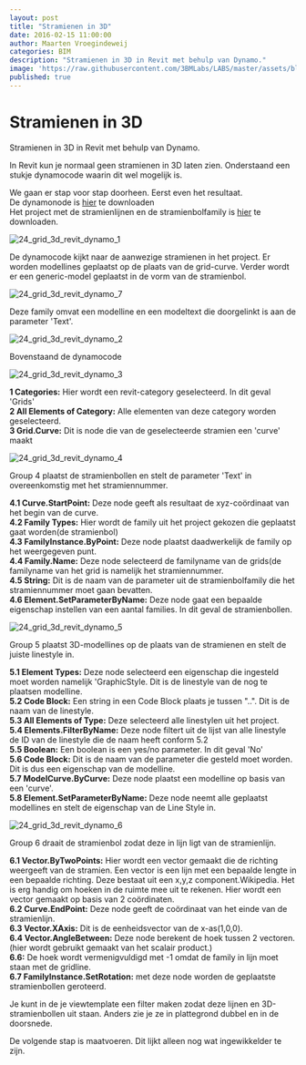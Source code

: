 ```yaml
---
layout: post
title: "Stramienen in 3D"
date: 2016-02-15 11:00:00
author: Maarten Vroegindeweij
categories: BIM
description: "Stramienen in 3D in Revit met behulp van Dynamo."
image: 'https://raw.githubusercontent.com/3BMLabs/LABS/master/assets/blog_assets/2016-02-15/24_grid_3d_revit_dynamo_1.png'
published: true
---
```


# Stramienen in 3D

Stramienen in 3D in Revit met behulp van Dynamo.

In Revit kun je normaal geen stramienen in 3D laten zien. Onderstaand een stukje dynamocode waarin dit wel mogelijk is.

We gaan er stap voor stap doorheen. Eerst even het resultaat.<br>
De dynamonode is [hier](http://www.3bm.cloud/dutchrevitblog/24_grid3D.zip) te downloaden<br>
Het project met de stramienlijnen en de stramienbolfamily is [hier](http://www.3bm.cloud/dutchrevitblog/24_model.rvt) te downloaden.

![24_grid_3d_revit_dynamo_1](https://raw.githubusercontent.com/3BMLabs/LABS/master/assets/blog_assets/2016-02-15/24_grid_3d_revit_dynamo_1.png)

De dynamocode kijkt naar de aanwezige stramienen in het project. Er worden modellines geplaatst op de plaats van de grid-curve. Verder wordt er een generic-model geplaatst in de vorm van de stramienbol.

![24_grid_3d_revit_dynamo_7](https://raw.githubusercontent.com/3BMLabs/LABS/master/assets/blog_assets/2016-02-15/24_grid_3d_revit_dynamo_7.png)

Deze family omvat een modelline en een modeltext die doorgelinkt is aan de parameter 'Text'.

![24_grid_3d_revit_dynamo_2](https://raw.githubusercontent.com/3BMLabs/LABS/master/assets/blog_assets/2016-02-15/24_grid_3d_revit_dynamo_2.png)

Bovenstaand de dynamocode

![24_grid_3d_revit_dynamo_3](https://raw.githubusercontent.com/3BMLabs/LABS/master/assets/blog_assets/2016-02-15/24_grid_3d_revit_dynamo_3.png)

**1 Categories:** Hier wordt een revit-category geselecteerd. In dit geval 'Grids'<br>
**2 All Elements of Category:** Alle elementen van deze category worden geselecteerd.<br>
**3 Grid.Curve:** Dit is node die van de geselecteerde stramien een 'curve' maakt

![24_grid_3d_revit_dynamo_4](https://raw.githubusercontent.com/3BMLabs/LABS/master/assets/blog_assets/2016-02-15/24_grid_3d_revit_dynamo_4.png)

Group 4 plaatst de stramienbollen en stelt de parameter 'Text' in overeenkomstig met het stramiennummer.

**4.1 Curve.StartPoint:** Deze node geeft als resultaat de xyz-coördinaat van het begin van de curve.<br>
**4.2 Family Types:** Hier wordt de family uit het project gekozen die geplaatst gaat worden(de stramienbol)<br>
**4.3 FamilyInstance.ByPoint:** Deze node plaatst daadwerkelijk de family op het weergegeven punt.<br>
**4.4 Family.Name:** Deze node selecteerd de familyname van de grids(de familyname van het grid is namelijk het stramiennummer.<br>
**4.5 String:** Dit is de naam van de parameter uit de stramienbolfamily die het stramiennummer moet gaan bevatten.<br>
**4.6 Element.SetParameterByName:** Deze node gaat een bepaalde eigenschap instellen van een aantal families. In dit geval de stramienbollen.

![24_grid_3d_revit_dynamo_5](https://raw.githubusercontent.com/3BMLabs/LABS/master/assets/blog_assets/2016-02-15/24_grid_3d_revit_dynamo_5.png)

Group 5 plaatst 3D-modellines op de plaats van de stramienen en stelt de juiste linestyle in.

**5.1 Element Types:** Deze node selecteerd een eigenschap die ingesteld moet worden namelijk 'GraphicStyle. Dit is de linestyle van de nog te plaatsen modelline.<br>
**5.2 Code Block:** Een string in een Code Block plaats je tussen "..". Dit is de naam van de linestyle.<br>
**5.3 All Elements of Type:** Deze selecteerd alle linestylen uit het project.<br>
**5.4 Elements.FilterByName:** Deze node filtert uit de lijst van alle linestyle de ID van de linestyle die de naam heeft conform 5.2<br>
**5.5 Boolean:** Een boolean is een yes/no parameter. In dit geval 'No'<br>
**5.6 Code Block:** Dit is de naam van de parameter die gesteld moet worden. Dit is dus een eigenschap van de modelline.<br>
**5.7 ModelCurve.ByCurve:** Deze node plaatst een modelline op basis van een 'curve'. <br>
**5.8 Element.SetParameterByName:** Deze node neemt alle geplaatst modellines en stelt de eigenschap van de Line Style in.<br>

![24_grid_3d_revit_dynamo_6](https://raw.githubusercontent.com/3BMLabs/LABS/master/assets/blog_assets/2016-02-15/24_grid_3d_revit_dynamo_6.png)

Group 6 draait de stramienbol zodat deze in lijn ligt van de stramienlijn.

**6.1 Vector.ByTwoPoints:** Hier wordt een vector gemaakt die de richting weergeeft van de stramien. Een vector is een lijn met een bepaalde lengte in een bepaalde richting. Deze bestaat uit een x,y,z component.Wikipedia. Het is erg handig om hoeken in de ruimte mee uit te rekenen. Hier wordt een vector gemaakt op basis van 2 coördinaten.<br>
**6.2 Curve.EndPoint:** Deze node geeft de coördinaat van het einde van de stramienlijn.<br>
**6.3 Vector.XAxis:** Dit is de eenheidsvector van de x-as(1,0,0).<br>
**6.4 Vector.AngleBetween:** Deze node berekent de hoek tussen 2 vectoren.(hier wordt gebruikt gemaakt van het scalair product.)<br>
**6.6:** De hoek wordt vermenigvuldigd met -1 omdat de family in lijn moet staan met de gridline.<br>
**6.7 FamilyInstance.SetRotation:** met deze node worden de geplaatste stramienbollen geroteerd.

Je kunt in de je viewtemplate een filter maken zodat deze lijnen en 3D-stramienbollen uit staan. Anders zie je ze in plattegrond dubbel en in de doorsnede.

De volgende stap is maatvoeren. Dit lijkt alleen nog wat ingewikkelder te zijn.